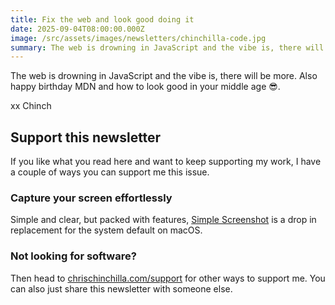 ```yaml
---
title: Fix the web and look good doing it
date: 2025-09-04T08:00:00.000Z
image: /src/assets/images/newsletters/chinchilla-code.jpg
summary: The web is drowning in JavaScript and the vibe is, there will be more.
---
```


The web is drowning in JavaScript and the vibe is, there will be more. Also happy birthday MDN and how to look good in your middle age 😎.

xx Chinch

## Support this newsletter

If you like what you read here and want to keep supporting my work, I have a couple of ways you can support me this issue.

### Capture your screen effortlessly

Simple and clear, but packed with features, [Simple Screenshot](https://go.chrischinchilla.com/simple-screenshot) is a drop in replacement for the system default on macOS.

### Not looking for software?

Then head to [chrischinchilla.com/support](https://chrischinchilla.com/support) for other ways to support me. You can also just share this newsletter with someone else.
